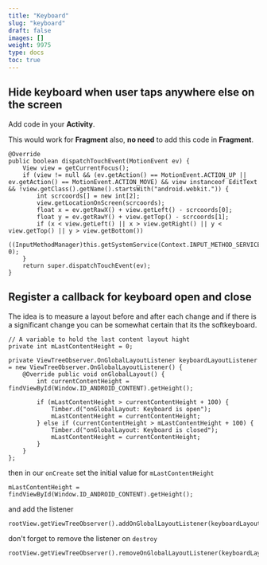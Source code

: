 ```yaml
---
title: "Keyboard"
slug: "keyboard"
draft: false
images: []
weight: 9975
type: docs
toc: true
---
```


## Hide keyboard when user taps anywhere else on the screen
Add code in your **Activity**.
 
This would work for **Fragment** also, **no need** to add this code in **Fragment**.

    @Override
    public boolean dispatchTouchEvent(MotionEvent ev) {
        View view = getCurrentFocus();
        if (view != null && (ev.getAction() == MotionEvent.ACTION_UP || ev.getAction() == MotionEvent.ACTION_MOVE) && view instanceof EditText && !view.getClass().getName().startsWith("android.webkit.")) {
            int scrcoords[] = new int[2];
            view.getLocationOnScreen(scrcoords);
            float x = ev.getRawX() + view.getLeft() - scrcoords[0];
            float y = ev.getRawY() + view.getTop() - scrcoords[1];
            if (x < view.getLeft() || x > view.getRight() || y < view.getTop() || y > view.getBottom())
            ((InputMethodManager)this.getSystemService(Context.INPUT_METHOD_SERVICE)).hideSoftInputFromWindow((this.getWindow().getDecorView().getApplicationWindowToken()), 0);
        }
        return super.dispatchTouchEvent(ev);
    }


## Register a callback for keyboard open and close
The idea is to measure a layout before and after each change and if there is a significant change you can be somewhat certain that its the softkeyboard.


    // A variable to hold the last content layout hight
    private int mLastContentHeight = 0;

    private ViewTreeObserver.OnGlobalLayoutListener keyboardLayoutListener = new ViewTreeObserver.OnGlobalLayoutListener() {
        @Override public void onGlobalLayout() {
            int currentContentHeight = findViewById(Window.ID_ANDROID_CONTENT).getHeight();
    
            if (mLastContentHeight > currentContentHeight + 100) {
                Timber.d("onGlobalLayout: Keyboard is open");
                mLastContentHeight = currentContentHeight;
            } else if (currentContentHeight > mLastContentHeight + 100) {
                Timber.d("onGlobalLayout: Keyboard is closed");
                mLastContentHeight = currentContentHeight;
            }
        }
    };

then in our `onCreate` set the initial value for `mLastContentHeight`

    mLastContentHeight = findViewById(Window.ID_ANDROID_CONTENT).getHeight();

and add the listener

    rootView.getViewTreeObserver().addOnGlobalLayoutListener(keyboardLayoutListener);

don't forget to remove the listener on `destroy`

    rootView.getViewTreeObserver().removeOnGlobalLayoutListener(keyboardLayoutListener);


